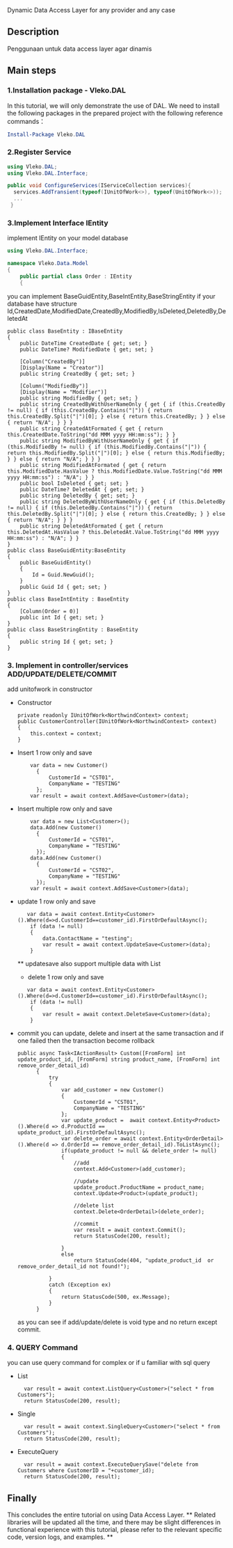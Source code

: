 ﻿Dynamic Data Access Layer for any provider and any case


## Description

Penggunaan untuk data access layer agar dinamis 

## Main steps

### 1.Installation package - Vleko.DAL

In this tutorial, we will only demonstrate the use of DAL. We need to install the following packages in the prepared project with the following reference commands：

```powershell
Install-Package Vleko.DAL
```

### 2.Register Service

```Startup.cs
using Vleko.DAL;
using Vleko.DAL.Interface;

public void ConfigureServices(IServiceCollection services){
  services.AddTransient(typeof(IUnitOfWork<>), typeof(UnitOfWork<>));
  ...
 }
```

### 3.Implement Interface IEntity 

implement IEntity on your model database

```Order.cs
using Vleko.DAL.Interface;

namespace Vleko.Data.Model
{
    public partial class Order : IEntity
    {
```
you can implement BaseGuidEntity,BaseIntEntity,BaseStringEntity 
if your database have structure Id,CreatedDate,ModifiedDate,CreatedBy,ModifiedBy,IsDeleted,DeletedBy,DeletedAt

```
public class BaseEntity : IBaseEntity
{
    public DateTime CreatedDate { get; set; }
    public DateTime? ModifiedDate { get; set; }

    [Column("CreatedBy")]
    [Display(Name = "Creator")]
    public string CreatedBy { get; set; }

    [Column("ModifiedBy")]
    [Display(Name = "Modifier")]
    public string ModifiedBy { get; set; }
    public string CreatedByWithUserNameOnly { get { if (this.CreatedBy != null) { if (this.CreatedBy.Contains("|")) { return this.CreatedBy.Split("|")[0]; } else { return this.CreatedBy; } } else { return "N/A"; } } }
    public string CreatedAtFormated { get { return this.CreatedDate.ToString("dd MMM yyyy HH:mm:ss"); } }
    public string ModifiedByWithUserNameOnly { get { if (this.ModifiedBy != null) { if (this.ModifiedBy.Contains("|")) { return this.ModifiedBy.Split("|")[0]; } else { return this.ModifiedBy; } } else { return "N/A"; } } }
    public string ModifiedAtFormated { get { return this.ModifiedDate.HasValue ? this.ModifiedDate.Value.ToString("dd MMM yyyy HH:mm:ss") : "N/A"; } }
    public bool IsDeleted { get; set; }
    public DateTime? DeletedAt { get; set; }
    public string DeletedBy { get; set; }
    public string DeletedByWithUserNameOnly { get { if (this.DeletedBy != null) { if (this.DeletedBy.Contains("|")) { return this.DeletedBy.Split("|")[0]; } else { return this.CreatedBy; } } else { return "N/A"; } } }
    public string DeletedAtFormated { get { return this.DeletedAt.HasValue ? this.DeletedAt.Value.ToString("dd MMM yyyy HH:mm:ss") : "N/A"; } }
}
public class BaseGuidEntity:BaseEntity
{
    public BaseGuidEntity()
    {
        Id = Guid.NewGuid();
    }
    public Guid Id { get; set; }
}
public class BaseIntEntity : BaseEntity
{
    [Column(Order = 0)]
    public int Id { get; set; }
}
public class BaseStringEntity : BaseEntity
{
    public string Id { get; set; }
}
```

### 3. Implement in controller/services ADD/UPDATE/DELETE/COMMIT

add unitofwork in constructor

- Constructor 
  ```
  private readonly IUnitOfWork<NorthwindContext> context;
  public CustomerController(IUnitOfWork<NorthwindContext> context)
  {
      this.context = context;
  }
  ```
  
- Insert 1 row only and save 
  ```
      var data = new Customer()
        {
            CustomerId = "CST01",
            CompanyName = "TESTING"
        };
      var result = await context.AddSave<Customer>(data);
  ```
  
- Insert multiple row only and save 
  ```
      var data = new List<Customer>();
      data.Add(new Customer()
        {
            CustomerId = "CST01",
            CompanyName = "TESTING"
        });
      data.Add(new Customer()
        {
            CustomerId = "CST02",
            CompanyName = "TESTING"
        });
      var result = await context.AddSave<Customer>(data);
  ```
  
- update 1 row only and save 
  ```
     var data = await context.Entity<Customer>().Where(d=>d.CustomerId==customer_id).FirstOrDefaultAsync();
      if (data != null)
      {
          data.ContactName = "testing";
          var result = await context.UpdateSave<Customer>(data);
      }
  ```
  ** updatesave also support multiple data with List<T>  
  
  - delete 1 row only and save 
  ```
     var data = await context.Entity<Customer>().Where(d=>d.CustomerId==customer_id).FirstOrDefaultAsync();
      if (data != null)
      {
          var result = await context.DeleteSave<Customer>(data);
      }
  ```
 
- commit 
  you can update, delete and insert at the same transaction and if one failed then the transaction become rollback
  ```
  public async Task<IActionResult> Custom([FromForm] int update_product_id, [FromForm] string product_name, [FromForm] int remove_order_detail_id)
        {
            try
            {
                var add_customer = new Customer()
                {
                    CustomerId = "CST01",
                    CompanyName = "TESTING"
                };
                var update_product =  await context.Entity<Product>().Where(d => d.ProductId == update_product_id).FirstOrDefaultAsync();
                var delete_order = await context.Entity<OrderDetail>().Where(d => d.OrderId == remove_order_detail_id).ToListAsync();
                if(update_product != null && delete_order != null)
                {
                    //add
                    context.Add<Customer>(add_customer);

                    //update
                    update_product.ProductName = product_name;
                    context.Update<Product>(update_product);

                    //delete list
                    context.Delete<OrderDetail>(delete_order);

                    //commit
                    var result = await context.Commit();
                    return StatusCode(200, result);

                }
                else
                    return StatusCode(404, "update_product_id  or remove_order_detail_id not found!");

            }
            catch (Exception ex)
            {
                return StatusCode(500, ex.Message);
            }
        }
  ```
  as you can see if add/update/delete is void type and no return except commit.
  
### 4. QUERY Command
you can use query command for complex or if u familiar with sql query
- List 
  ```
    var result = await context.ListQuery<Customer>("select * from Customers");
    return StatusCode(200, result);
  ```
- Single 
  ```
    var result = await context.SingleQuery<Customer>("select * from Customers");
    return StatusCode(200, result);
  ```
- ExecuteQuery 
  ```
    var result = await context.ExecuteQuerySave("delete from Customers where CustomerID = "+customer_id);
    return StatusCode(200, result);
  ```  
## Finally
 
This concludes the entire tutorial on using Data Access Layer. ** Related libraries will be updated all the time, and there may be slight differences in functional experience with this tutorial, please refer to the relevant specific code, version logs, and examples. **